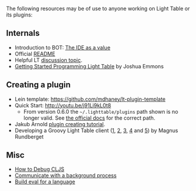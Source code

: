 The following resources may be of use to anyone working on Light Table or its plugins:

## Internals

- Introduction to BOT: [The IDE as a value](http://www.chris-granger.com/2013/01/24/the-ide-as-data/)
- Official [README](https://github.com/LightTable/LightTable/blob/master/README.md)
- Helpful LT [discussion topic](https://groups.google.com/forum/#!topic/light-table-discussion/T3DhzWhabok).
- [Getting Started Programming Light Table](http://devblog.reverb.com/post/85325435561/getting-started-programming-light-table) by Joshua Emmons

## Creating a plugin

- Lein template: https://github.com/mdhaney/lt-plugin-template
- Quick Start: http://youtu.be/j91Li9kL0t8 
  - From version 0.6.0 the `~/.lighttable/plugins` path shown is no longer valid. See [the official docs](http://docs.lighttable.com/#plugins-directory) for the correct path.
- Jakub Arnold [plugin creating tutorial](http://blog.jakubarnold.cz/2014/01/13/light-table-plugin-tutorial.html).
- Developing a Groovy Light Table client ([1](http://rundis.github.io/blog/2014/gr_lt_part1.html), [2](http://rundis.github.io/blog/2014/gr_lt_part2.html), [3](http://rundis.github.io/blog/2014/gr_lt_part3.html), [4](http://rundis.github.io/blog/2014/gr_lt_part4.html) and [5](http://rundis.github.io/blog/2014/gr_lt_part5.html)) by Magnus Rundberget

## Misc

- [How to Debug CLJS](https://github.com/shaunlebron/How-To-Debug-CLJS)
- [Communicate with a background process](https://github.com/mads379/lt-ocaml/tree/ehco-server-example)
- [Build eval for a language](https://groups.google.com/d/msg/light-table-discussion/Dg0ldzLx4F4/AYNiYCLwhlwJ)

